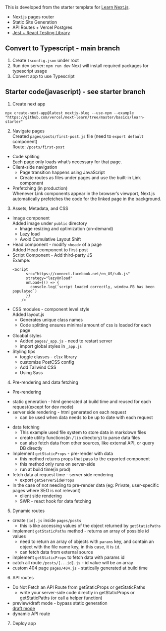 This is developed from the starter template for [Learn Next.js](https://nextjs.org/learn).

* Next.js pages router
* Static Site Generation
* API Routes + Vercel Postgres
* [Jest + React Testing Library](https://nextjs.org/docs/pages/building-your-application/optimizing/testing#setting-up-jest-with-the-rust-compiler)

## Convert to Typescript - main branch
1. Create `tsconfig.json` under root
2. Run dev server: `npm run dev` Next will install required packages for typescript usage
3. Convert app to use Typescript

## Starter code(javascript) - see starter branch
1. Create next app
```
npx create-next-app@latest nextjs-blog --use-npm --example "https://github.com/vercel/next-learn/tree/master/basics/learn-starter"
```

2. Navigate pages <br>
Created `pages/posts/first-post.js` file (need to `export default` component) <br>
Route: `/posts/first-post`
* Code spliting <br>
Each page only loads what’s necessary for that page.
* Client-side navigation <br>
  - Page transition happens using JavaScript <br>
  - Create routes as files under pages and use the built-in Link component
* Prefetching (in production) <br>
Whenever Link components appear in the browser’s viewport, Next.js automatically prefetches the code for the linked page in the background.

3. Assets, Metadata, and CSS<br>
* Image component <br>
  Added image under `public` directory
  - Image resizing and optimization (on-demand)
  - Lazy load
  - Avoid Cumulative Layout Shift
* Head component - modify `<head>` of a page<br>
  Added Head component to first-post
* Script Component - Add third-party JS <br>
  Exampe:
  ```
  <Script
        src="https://connect.facebook.net/en_US/sdk.js"
        strategy="lazyOnload"
        onLoad={() => {
          console.log(`script loaded correctly, window.FB has been populated`)
        }}
      />
  ```
* CSS modules - component level style <br>
  Added layout.js 
  - Generates unique class names
  - Code splitting ensures minimal amount of css is loaded for each page
* Gloabal styles
  - Added `pages/_app.js` - need to restart server
  - import global styles in `_app.js`
* Styling tips
  - toggle classes - `clsx` library
  - customize PostCSS config
  - Add Tailwind CSS
  - Using Sass

4. Pre-rendering and data fetching
* Pre-rendering
 - static generation - html generated at build time and reused for each request(except for dev mode)
 - server side rendering - html generated on each request 
    - can be used when data needs to be up to date with each request
* data fetching
  - This example used file system to store data in markdown files
  - create utility functions(in `/lib` directory) to parse data files 
  - can also fetch data from other sources, like external API, or query DB directly
* Implement `getStaticProps` - pre-render with data
  - this method returns props that pass to the exported component
  - this method only runs on server-side
  - run at build time(in prod)
* fetch data at request time - server side rendering
  - export `getServerSideProps`
* In the case of not needing to pre-render data (eg: Private, user-specific pages where SEO is not relevant)
  - client side rendering
  - SWR - react hook for data fetching

5. Dynamic routes
  - create `[id].js` inside `pages/posts` 
    - this is like accessing values of the object returned by `getStaticPaths`
  - implement `getStaticPaths` method - returns an array of possible id values
    - need to return an array of objects with `params` key, and contain an object with the file name key, in this case, it is `id`.
    - can fetch data from external source
  - implement `getStaticProps` to fetch data with params id
  - catch all route `/posts/[...id].js` - id value will be an array
  - custom 404 page `pages/404.js` - statically generated at build time

6. API routes
* Do Not Fetch an API Route from getStaticProps or getStaticPaths
  - write your server-side code directly in getStaticProps or getStaticPaths (or call a helper function)
* preview/draft mode - bypass static generation <br>
[draft mode](https://nextjs.org/docs/pages/building-your-application/configuring/draft-mode)
* dynamic API route

7. Deploy app




